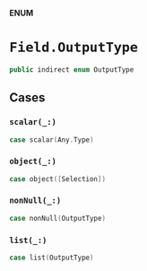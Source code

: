 **ENUM**

# `Field.OutputType`

```swift
public indirect enum OutputType
```

## Cases
### `scalar(_:)`

```swift
case scalar(Any.Type)
```

### `object(_:)`

```swift
case object([Selection])
```

### `nonNull(_:)`

```swift
case nonNull(OutputType)
```

### `list(_:)`

```swift
case list(OutputType)
```
